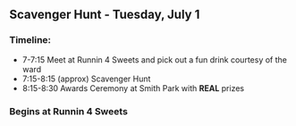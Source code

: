 ## Scavenger Hunt - Tuesday, July 1

### Timeline:
* 7-7:15 Meet at Runnin 4 Sweets and pick out a fun drink courtesy of the ward
* 7:15-8:15 (approx) Scavenger Hunt
* 8:15-8:30 Awards Ceremony at Smith Park with **REAL** prizes

### Begins at Runnin 4 Sweets

### 